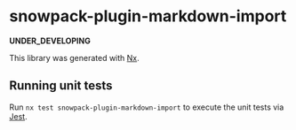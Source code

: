 # snowpack-plugin-markdown-import

__UNDER_DEVELOPING__

This library was generated with [Nx](https://nx.dev).

## Running unit tests

Run `nx test snowpack-plugin-markdown-import` to execute the unit tests via [Jest](https://jestjs.io).
